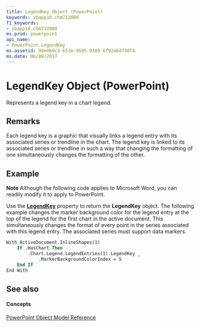 ```yaml
---
title: LegendKey Object (PowerPoint)
keywords: vbapp10.chm712000
f1_keywords:
- vbapp10.chm712000
ms.prod: powerpoint
api_name:
- PowerPoint.LegendKey
ms.assetid: 98e8b9c3-b53e-9595-9389-6f92a6d730f4
ms.date: 06/08/2017
---
```



# LegendKey Object (PowerPoint)

Represents a legend key in a chart legend.


## Remarks

 Each legend key is a graphic that visually links a legend entry with its associated series or trendline in the chart. The legend key is linked to its associated series or trendline in such a way that changing the formatting of one simultaneously changes the formatting of the other.


## Example




 **Note**  Although the following code applies to Microsoft Word, you can readily modify it to apply to PowerPoint.

Use the  **[LegendKey](PowerPoint.LegendEntry.LegendKey.md)** property to return the **LegendKey** object. The following example changes the marker background color for the legend entry at the top of the legend for the first chart in the active document. This simultaneously changes the format of every point in the series associated with this legend entry. The associated series must support data markers.




```vb
With ActiveDocument.InlineShapes(1)
    If .HasChart Then
        .Chart.Legend.LegendEntries(1).LegendKey _
            .MarkerBackgroundColorIndex = 5
    End If
End With


```


## See also


#### Concepts


[PowerPoint Object Model Reference](object-model-powerpoint-vba-reference.md)

